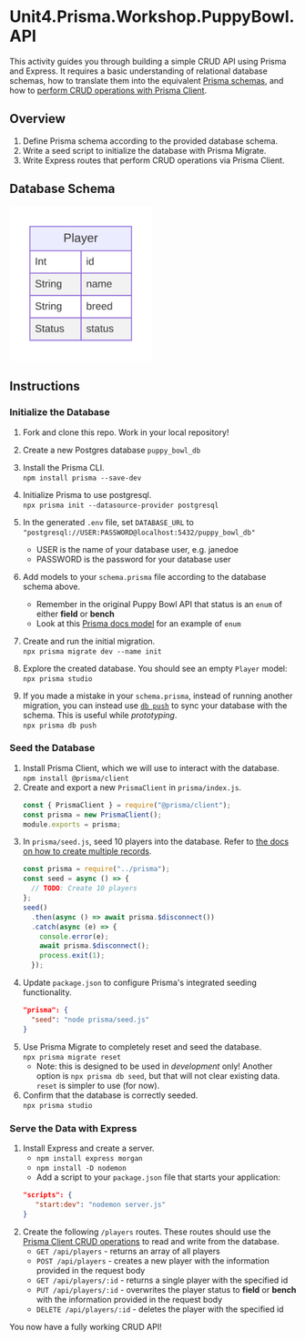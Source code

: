 # Unit4.Prisma.Workshop.PuppyBowl.API

This activity guides you through building a simple CRUD API using Prisma and Express. It requires a basic understanding of relational database schemas, how to translate them into the equivalent [Prisma schemas](https://www.prisma.io/docs/concepts/components/prisma-schema), and how to [perform CRUD operations with Prisma Client](https://www.prisma.io/docs/concepts/components/prisma-client/crud).

## Overview

1. Define Prisma schema according to the provided database schema.
1. Write a seed script to initialize the database with Prisma Migrate.
1. Write Express routes that perform CRUD operations via Prisma Client.

## Database Schema

<img src="database_schema.svg" alt="schema" width="250"/>

## Instructions

### Initialize the Database

1. Fork and clone this repo. Work in your local repository!
1. Create a new Postgres database `puppy_bowl_db`
1. Install the Prisma CLI.\
   `npm install prisma --save-dev`
1. Initialize Prisma to use postgresql.\
   `npx prisma init --datasource-provider postgresql`
1. In the generated `.env` file, set `DATABASE_URL` to `"postgresql://USER:PASSWORD@localhost:5432/puppy_bowl_db"`
   - USER is the name of your database user, e.g. janedoe
   - PASSWORD is the password for your database user

1. Add models to your `schema.prisma` file according to the database schema above.
   - Remember in the original Puppy Bowl API that status is an `enum` of either **field** or **bench**
   - Look at this [Prisma docs model](https://www.prisma.io/docs/orm/prisma-schema/data-model/models) for an example of `enum`
1. Create and run the initial migration.\
   `npx prisma migrate dev --name init`
1. Explore the created database. You should see an empty `Player` model:\
   `npx prisma studio`
1. If you made a mistake in your `schema.prisma`, instead of running another migration, you can instead use [`db push`](https://www.prisma.io/docs/guides/migrate/prototyping-schema-db-push) to sync your database with the schema. This is useful while _prototyping_.\
   `npx prisma db push`

### Seed the Database

1. Install Prisma Client, which we will use to interact with the database.\
   `npm install @prisma/client`
1. Create and export a new `PrismaClient` in `prisma/index.js`.
   ```js
   const { PrismaClient } = require("@prisma/client");
   const prisma = new PrismaClient();
   module.exports = prisma;
   ```
1. In `prisma/seed.js`, seed 10 players into the database. Refer to [the docs on how to create multiple records](https://www.prisma.io/docs/orm/prisma-client/queries/crud#create-multiple-records).
   ```js
   const prisma = require("../prisma");
   const seed = async () => {
     // TODO: Create 10 players
   };
   seed()
     .then(async () => await prisma.$disconnect())
     .catch(async (e) => {
       console.error(e);
       await prisma.$disconnect();
       process.exit(1);
     });
   ```
1. Update `package.json` to configure Prisma's integrated seeding functionality.
   ```json
   "prisma": {
     "seed": "node prisma/seed.js"
   }
   ```
1. Use Prisma Migrate to completely reset and seed the database.\
   `npx prisma migrate reset`
   - Note: this is designed to be used in _development_ only! Another option is `npx prisma db seed`, but that will not clear existing data. `reset` is simpler to use (for now).
1. Confirm that the database is correctly seeded.\
   `npx prisma studio`

### Serve the Data with Express

1. Install Express and create a server.
   - `npm install express morgan`
   - `npm install -D nodemon`
   - Add a script to your `package.json` file that starts your application:
   ```json
   "scripts": {
      "start:dev": "nodemon server.js"
   }
   ```
1. Create the following `/players` routes. These routes should use the [Prisma Client CRUD operations](https://www.prisma.io/docs/concepts/components/prisma-client/crud) to read and write from the database.
   - `GET /api/players` - returns an array of all players
   - `POST /api/players` - creates a new player with the information provided in the request body
   - `GET /api/players/:id` - returns a single player with the specified id
   - `PUT /api/players/:id` - overwrites the player status to **field** or **bench** with the information provided in the request body
   - `DELETE /api/players/:id` - deletes the player with the specified id

You now have a fully working CRUD API!
